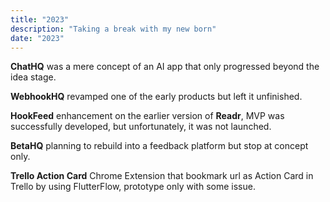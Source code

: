```yaml
---
title: "2023"
description: "Taking a break with my new born"
date: "2023"
---
```


**ChatHQ** was a mere concept of an AI app that only progressed beyond the idea stage.

**WebhookHQ** revamped one of the early products but left it unfinished.

**HookFeed** enhancement on the earlier version of **Readr**, MVP was successfully developed, but unfortunately, it was not launched.

**BetaHQ** planning to rebuild into a feedback platform but stop at concept only.

**Trello Action Card** Chrome Extension that bookmark url as Action Card in Trello by using FlutterFlow, prototype only with some issue.
